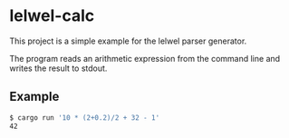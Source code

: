 # lelwel-calc
This project is a simple example for the lelwel parser generator.

The program reads an arithmetic expression from the command line and writes the result to stdout.

## Example

```sh
$ cargo run '10 * (2+0.2)/2 + 32 - 1'
42
```
